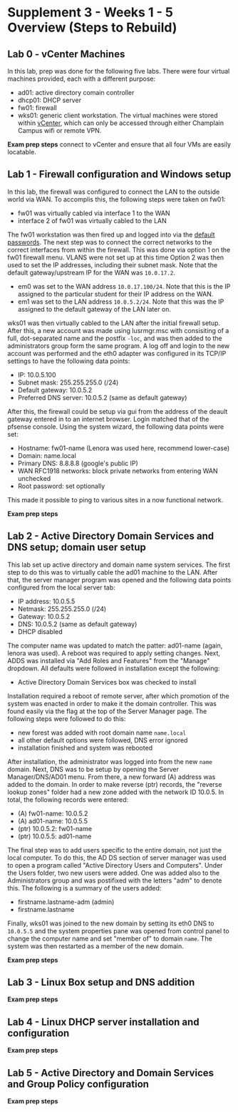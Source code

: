 # Supplement 3 - Weeks 1 - 5 Overview (Steps to Rebuild)

## Lab 0 - vCenter Machines
In this lab, prep was done for the following five labs.  There were four virtual machines provided, each with a different purpose:
 - ad01: active directory comain controller
 - dhcp01: DHCP server
 - fw01: firewall
 - wks01: generic client workstation.  The virtual machines were stored within [vCenter](https://vcenter01.cyber.local/), which can only be accessed through either Champlain Campus wifi or remote VPN.
 
**Exam prep steps** connect to vCenter and ensure that all four VMs are easily locatable.

## Lab 1 - Firewall configuration and Windows setup
In this lab, the firewall was configured to connect the LAN to the outside world via WAN.  To accomplis this, the following steps were taken on fw01:

 - fw01 was virtually cabled via interface 1 to the WAN
 - interface 2 of fw01 was virtually cabled to the LAN

The fw01 workstation was then fired up and logged into via the [default passwords]().  The next step was to connect the correct networks to the correct interfaces from within the firewall.  This was done via option 1 on the fw01 firewall menu.  VLANS were not set up at this time  Option 2 was then used to set the IP addresses, including their subnet mask.  Note that the default gateway/upstream IP for the WAN was ```10.0.17.2```.

 - em0 was set to the WAN address ```10.0.17.100/24```.  Note that this is the IP assigned to the particular student for their IP address on the WAN.
 - em1 was set to the LAN address ```10.0.5.2/24```.  Note that this was the IP assigned to the default gateway of the LAN later on.

wks01 was then virtually cabled to the LAN after the initial firewall setup.  After this, a new account was made using lusrmgr.msc with consisiting of a full, dot-separated name and the postfix ```-loc```, and was then added to the administrators group form the same program.  A log off and login to the new account was performed and the eth0 adapter was configured in its TCP/IP settings to have the following data points:

 - IP: 10.0.5.100
 - Subnet mask: 255.255.255.0 (/24)
 - Default gateway: 10.0.5.2
 - Preferred DNS server: 10.0.5.2 (same as default gateway)
 
 After this, the firewall could be setup via gui from the address of the deault gateway entered in to an internet browser.  Login matched that of the pfsense console.  Using the system wizard, the following data points were set:

 - Hostname: fw01-name (Lenora was used here, recommend lower-case)
 - Domain: name.local
 - Primary DNS: 8.8.8.8 (google's public IP)
 - WAN RFC1918 networks: block private networks from entering WAN unchecked
 - Root password: set optionally
 
This made it possible to ping to various sites in a now functional network.

**Exam prep steps** 

## Lab 2 - Active Directory Domain Services and DNS setup; domain user setup
This lab set up active directory and domain name system services.  The first step to do this was to virtually cable the ad01 machine to the LAN.  After that, the server manager program was opened and the following data points configured from the local server tab:

 - IP address: 10.0.5.5
 - Netmask: 255.255.255.0 (/24)
 - Gateway: 10.0.5.2
 - DNS: 10.0.5.2 (same as default gateway)
 - DHCP disabled
 
The computer name was updated to match the patter: ad01-name (again, lenora was used).  A reboot was required to apply setting changes.  Next, ADDS was installed via "Add Roles and Features" from the "Manage" dropdown.  All defaults were followed in installation except the following:

 - Active Directory Domain Services box was checked to install

Installation required a reboot of remote server, after which promotion of the system was enacted in order to make it the domain controller.  This was found easily via the flag at the top of the Server Manager page.  The following steps were followed to do this:

 - new forest was added with root domain name ```name.local```
 - all other default options were followed, DNS error ignored
 - installation finished and system was rebooted
 
After installation, the administrator was logged into from the new ```name``` domain.  Next, DNS was to be setup by opening the Server Manager/DNS/AD01 menu.  From there, a new forward (A) address was added to the domain.  In order to make reverse (ptr) records, the "reverse lookup zones" folder had a new zone added with the network ID 10.0.5.  In total, the following records were entered:

 - (A) fw01-name: 10.0.5.2
 - (A) ad01-name: 10.0.5.5
 - (ptr) 10.0.5.2: fw01-name
 - (ptr) 10.0.5.5: ad01-name
 
The final step was to add users specific to the entire domain, not just the local computer.  To do this, the AD DS section of server manager was used to open a program called "Active Directory Users and Computers".  Under the Users folder, two new users were added.  One was added also to the Administrators group and was postifixed with the letters "adm" to denote this.  The following is a summary of the users added:

 - firstname.lastname-adm (admin)
 - firstname.lastname
 
Finally, wks01 was joined to the new domain by setting its eth0 DNS to ```10.0.5.5``` and the system properties pane was opened from control panel to change the computer name and set "member of" to domain ```name```.  The system was then restarted as a member of the new domain.
 
**Exam prep steps** 

## Lab 3 - Linux Box setup and DNS addition

**Exam prep steps** 

## Lab 4 - Linux DHCP server installation and configuration

**Exam prep steps** 

## Lab 5 - Active Directory and Domain Services and Group Policy configuration

**Exam prep steps** 

